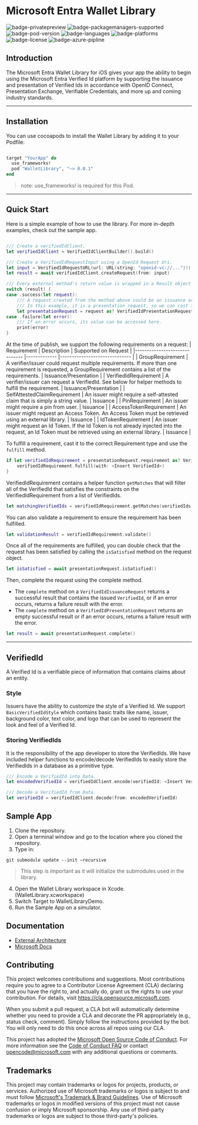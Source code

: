 # Microsoft Entra Wallet Library
![badge-privatepreview]
![badge-packagemanagers-supported] 
![badge-pod-version] 
![badge-languages] 
![badge-platforms]
![badge-license]
![badge-azure-pipline]

## Introduction
The Microsoft Entra Wallet Library for iOS gives your app the ability to begin using the Microsoft Entra Verified Id platform by supporting the issuance and presentation of Verified Ids in accordance with OpenID Connect, Presentation Exchange, Verifiable Credentials, and more up and coming industry standards.

---
## Installation

You can use cocoapods to install the Wallet Library by adding it to your Podfile:
```ruby

target "YourApp" do
  use_frameworks!
  pod "WalletLibrary", "~> 0.0.1"
end
```
> note: use_frameworks! is required for this Pod.
---
## Quick Start

Here is a simple example of how to use the library. For more in-depth examples, check out the sample app.
 
```Swift

/// Create a verifiedIdClient.
let verifiedIdClient = VerifiedIdClientBuilder().build()

/// Create a VerifiedIdRequestInput using a OpenId Request Uri.
let input = VerifiedIdRequestURL(url: URL(string: "openid-vc://...")!)
let result = await verifiedIdClient.createRequest(from: input)

/// Every external method's return value is wrapped in a Result object to ensure proper error handling.
switch (result) {
case .success(let request):
    /// A request created from the method above could be an issuance or a presentation request. 
    /// In this example, it is a presentation request, so we can cast it to a VerifiedIdPresentationRequest.
    let presentationRequest = request as? VerifiedIdPresentationRequest
case .failure(let error):
    /// If an error occurs, its value can be accessed here.
    print(error)
}
```

At the time of publish, we support the following requirements on a request:
| Requirement                  	| Description 	| Supported on Request 	|
|------------------------------	|-------------	|------------------------------	|
| GroupRequirement             	| A verifier/issuer could request multiple requirements. If more than one requirement is requested, a GroupRequirement contains a list of the requirements.        	| Issuance/Presentation        	|
| VerifiedIdRequirement        	| A verifier/issuer can request a VerifiedId. See below for helper methods to fulfill the requirement.       	| Issuance/Presentation        	|
| SelfAttestedClaimRequirement 	| An issuer might require a self-attested claim that is simply a string value.        	| Issuance                     	|
| PinRequirement               	| An issuer might require a pin from user.         	| Issuance                     	|
| AccessTokenRequirement       	| An issuer might request an Access Token. An Access Token must be retrieved using an external library.        	| Issuance                     	|
| IdTokenRequirement           	| An issuer might request an Id Token. If the Id Token is not already injected into the request, an Id Token must be retrieved using an external library.       	| Issuance                     	|

To fulfill a requirement, cast it to the correct Requirement type and use the `fulfill` method.
```Swift
if let verifiedIdRequirement = presentationRequest.requirement as? VerifiedIdRequirement {
    verifiedIdRequirement.fulfill(with: <Insert VerifiedId>)
}
```

VerifiedIdRequirement contains a helper function `getMatches` that will filter all of the VerifiedId that satisfies the constraints on the VerifiedIdRequirement from a list of VerifiedIds.
```Swift
let matchingVerifiedIds = verifiedIdRequirement.getMatches(verifiedIds: <List Of VerifiedIds>)
```

You can also validate a requirement to ensure the requirement has been fulfilled.
```Swift
let validationResult = verifiedIdRequirement.validate()
```

Once all of the requirements are fulfilled, you can double check that the request has been satisfied by calling the `isSatisfied` method on the request object. 
```Swift
let isSatisfied = await presentationRequest.isSatisfied()
```

Then, complete the request using the complete method. 
- The `complete` method on a `VerifiedIdIssuanceRequest` returns a successful result that contains the issued `VerifiedId`, or if an error occurs, returns a failure result with the error. 
- The `complete` method on a `VerifiedIdPresentationRequest` returns an empty successful result or if an error occurs, returns a failure result with the error. 
```Swift
let result = await presentationRequest.complete()
```
---
## VerifiedId
A Verified Id is a verifiable piece of information that contains claims about an entity. 

### Style
Issuers have the ability to customize the style of a Verified Id. We support `BasicVerifiedIdStyle` which contains basic traits like name, issuer, background color, text color, and logo that can be used to represent the look and feel of a Verified Id.

### Storing VerifiedIds
It is the responsibility of the app developer to store the VerifiedIds. We have included helper functions to encode/decode VerifiedIds to easily store the VerifiedIds in a database as a primitive type.

```Swift
/// Encode a VerifiedId into Data.
let encodedVerifiedId = verifiedIdClient.encode(verifiedId: <Insert VerifiedId>)

/// Decode a VerifiedId from Data.
let verifiedId = verifiedIdClient.decode(from: encodedVerifiedId)
```

## Sample App
1. Clone the repository.
2. Open a terminal window and go to the location where you cloned the repository.
3. Type in: 
```
git submodule update --init –recursive
```
> This step is important as it will initialize the submodules used in the library.
4. Open the Wallet Library workspace in Xcode. (WalletLibrary.xcworkspace)
5. Switch Target to WalletLibraryDemo.
6. Run the Sample App on a simulator.

## Documentation

* [External Architecture](Docs/LibraryArchitecture.md)
* [Microsoft Docs](https://learn.microsoft.com/en-us/azure/active-directory/verifiable-credentials/)

## Contributing

This project welcomes contributions and suggestions.  Most contributions require you to agree to a
Contributor License Agreement (CLA) declaring that you have the right to, and actually do, grant us
the rights to use your contribution. For details, visit https://cla.opensource.microsoft.com.

When you submit a pull request, a CLA bot will automatically determine whether you need to provide
a CLA and decorate the PR appropriately (e.g., status check, comment). Simply follow the instructions
provided by the bot. You will only need to do this once across all repos using our CLA.

This project has adopted the [Microsoft Open Source Code of Conduct](https://opensource.microsoft.com/codeofconduct/).
For more information see the [Code of Conduct FAQ](https://opensource.microsoft.com/codeofconduct/faq/) or
contact [opencode@microsoft.com](mailto:opencode@microsoft.com) with any additional questions or comments.

## Trademarks

This project may contain trademarks or logos for projects, products, or services. Authorized use of Microsoft 
trademarks or logos is subject to and must follow 
[Microsoft's Trademark & Brand Guidelines](https://www.microsoft.com/en-us/legal/intellectualproperty/trademarks/usage/general).
Use of Microsoft trademarks or logos in modified versions of this project must not cause confusion or imply Microsoft sponsorship.
Any use of third-party trademarks or logos are subject to those third-party's policies.

[badge-pod-version]: https://img.shields.io/cocoapods/v/WalletLibrary
[badge-packagemanagers-supported]: https://img.shields.io/badge/supports-CocoaPods-yellow.svg
[badge-languages]: https://img.shields.io/badge/languages-Swift-blue.svg
[badge-platforms]: https://img.shields.io/badge/platforms-iOS-lightgrey.svg
[badge-license]: https://img.shields.io/github/license/microsoft/entra-verifiedid-wallet-library-android
[badge-azure-pipline]: https://decentralized-identity.visualstudio.com/Core/_apis/build/status/iOS%20Wallet%20Library?branchName=dev
[badge-privatepreview]: https://img.shields.io/badge/status-Private%20Preview-red.svg